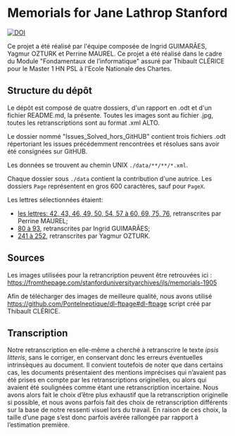 Memorials for Jane Lathrop Stanford
===================================

[![DOI](https://zenodo.org/badge/431884683.svg)](https://zenodo.org/badge/latestdoi/431884683)

Ce projet a été réalisé par l'équipe composée de Ingrid GUIMARÃES, Yagmur OZTURK et Perrine MAUREL.
Ce projet a été réalisé dans le cadre du Module "Fondamentaux de l’informatique" assuré par Thibault CLÉRICE pour le Master 1 HN PSL à l'Ecole Nationale des Chartes.

## Structure du dépôt

Le dépôt est composé de quatre dossiers, d'un rapport en .odt et d'un fichier README.md, la présente. Toutes les images sont au fichier .jpg, toutes les retranscriptions sont au format .xml ALTO.

Le dossier nommé "Issues_Solved_hors_GitHUB" contient trois fichiers .odt répertoriant les issues précédemment rencontrées et résolues sans avoir été consignées sur GitHUB.

Les données se trouvent au chemin UNIX `./data/**/**/*.xml`.

Chaque dossier sous `./data` contient la contribution d'une autrice. Les dossiers `Page` représentent en gros 600 caractères, sauf pour `PageX`.

Les lettres sélectionnées étaient:
- [les lettres: 42, 43, 46, 49, 50, 54, 57 à 60, 69, 75, 76](data/by_pierrine_maurel), retranscrites par Perrine MAUREL;
- [80 à 93](data/by_ingrid_guimaraes), retranscrites par Ingrid GUIMARÃES;
- [241 à 252](data/by_yagmur_ozturk), retranscrites par Yagmur OZTURK.

## Sources

Les images utilisées pour la retrancription peuvent être retrouvées ici : https://fromthepage.com/stanforduniversityarchives/jls/memorials-1905

Afin de télécharger des images de meilleure qualité, nous avons utilisé https://github.com/PonteIneptique/dl-ftpage#dl-ftpage script créé par Thibault CLÉRICE.

## Transcription

Notre retranscription en elle-même a cherché à retranscrire le texte *ipsis litteris*, sans le corriger, en conservant donc les erreurs éventuelles intrinsèques au document. Il convient toutefois de noter que dans certains cas, les documents présentaient des mentions imprécises qui n’avaient pas été prises en compte par les retranscriptions originelles, ou alors qui avaient été soulignées comme étant une retranscription incertaine. Nous avons alors fait le choix d’être plus exhaustif que la retranscription originelle si possible, et nous avons parfois fait des choix de retranscription différents sur la base de notre ressenti visuel lors du travail. En raison de ces choix, la taille d’une page s’est donc parfois avérée rallongée par rapport à l’estimation première.